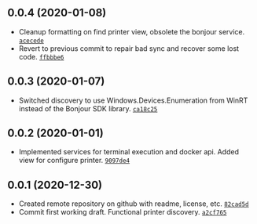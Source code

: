 ## 0.0.4 (2020-01-08)

- Cleanup formatting on find printer view, obsolete the bonjour service. [`acecede`]
- Revert to previous commit to repair bad sync and recover some lost code. [`ffbbbe6`]

[`acecede`]: https://github.com/elusive/WPF.Airprint/commit/acecede0f0e0fafc1f06028cff16142805675583
[`ffbbbe6`]: https://github.com/elusive/WPF.Airprint/commit/ffbbbe63b9ff4e1f68c6cf1757cf13a321b77ced



## 0.0.3 (2020-01-07)

- Switched discovery to use Windows.Devices.Enumeration from WinRT instead of the Bonjour SDK library. [`ca18c25`]

[`ca18c25`]: https://github.com/elusive/WPF.Airprint/commit/20e3aaa8d6df2f1f6e92a67e45e93418b63be681

## 0.0.2 (2020-01-01)

-   Implemented services for terminal execution and docker api. Added view for configure printer.   [`9097de4`]

[`9097de4`]: <https://github.com/elusive/WPF.Airprint/commit/9097de4e63b1839a9224e1372097e9338f7f55cb>


## 0.0.1 (2020-12-30)
-   Created remote repository on github with readme, license, etc.  [`82cad5d`]
-   Commit first working draft. Functional printer discovery.       [`a2cf765`]

[`82cad5d`]: <https://github.com/elusive/WPF.Airprint/commit/82cad5d834decca6cb7d585830e3cc1b13b42199>
[`a2cf765`]: <https://github.com/elusive/WPF.Airprint/commit/a2cf76530d973b5de92f3096fc0b18a6df13bfcf>